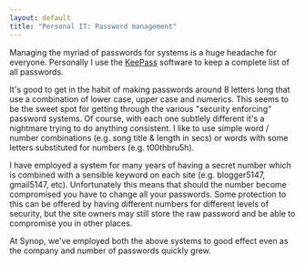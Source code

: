 ```yaml
---
layout: default
title: "Personal IT: Password management"
---
```


Managing the myriad of passwords for systems is a huge headache for everyone.
Personally I use the [KeePass](http://keepass.sourceforge.net/) software to
keep a complete list of all passwords.

It's good to get in the habit of making passwords around 8 letters long that
use a combination of lower case, upper case and numerics. This seems to be the
sweet spot for getting through the various "security enforcing" password
systems. Of course, with each one subtlely different it's a nightmare trying to
do anything consistent. I like to use simple word / number combinations (e.g.
song title & length in secs) or words with some letters substituted for
numbers (e.g. t00thbru5h).

I have employed a system for many years of having a secret number which is
combined with a sensible keyword on each site (e.g. blogger5147, gmail5147,
etc). Unfortunately this means that should the number become compromised you
have to change all your passwords. Some protection to this can be offered by
having different numbers for different levels of security, but the site owners
may still store the raw password and be able to compromise you in other places.

At Synop, we've employed both the above systems to good effect even as the
company and number of passwords quickly grew.
